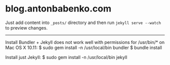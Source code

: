 blog.antonbabenko.com
=====================

Just add content into `_posts/` directory and then run `jekyll serve --watch` to preview changes.

---

Install Bundler + Jekyll does not work well with permissions for /usr/bin/* on Mac OS X 10.11:
$ sudo gem install -n /usr/local/bin bundler
$ bundle install

Install just Jekyll:
$ sudo gem install -n /usr/local/bin jekyll
